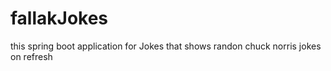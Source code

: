 # fallakJokes
this spring boot application for Jokes that shows randon chuck norris jokes on refresh
